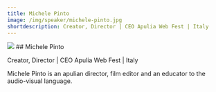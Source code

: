 ```yaml
---
title: Michele Pinto
image: /img/speaker/michele-pinto.jpg
shortdescription: Creator, Director | CEO Apulia Web Fest | Italy
---
```

<img src="/img/speaker/michele-pinto.jpg">
## Michele Pinto

Creator, Director | CEO Apulia Web Fest | Italy

Michele Pinto is an apulian director, film editor and an educator to the audio-visual language.
